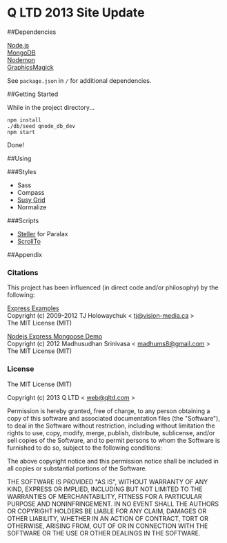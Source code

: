 Q LTD 2013 Site Update
=====
##Dependencies

[Node.js](https://nodejs.org/)  
[MongoDB](http://www.mongodb.org/)  
[Nodemon](http://remy.github.io/nodemon/)  
[GraphicsMagick](http://www.graphicsmagick.org/)

See `package.json` in `/` for additional dependencies.

##Getting Started
   
While in the project directory...   

```
npm install
./db/seed qnode_db_dev
npm start
```

Done!

##Using

###Styles

* Sass
* Compass
* [Susy Grid](http://susy.oddbird.net/)
* Normalize


###Scripts

* [Steller](http://markdalgleish.com/projects/stellar.js/) for Paralax
* [ScrollTo](http://demos.flesler.com/jquery/scrollTo/)

##Appendix

### Citations

This project has been influenced (in direct code and/or philosophy) by the following:

[Express Examples](https://github.com/visionmedia/express/tree/master/examples)  
Copyright (c) 2009-2012 TJ Holowaychuk < [tj@vision-media.ca](mailto:tj@vision-media.ca) >  
The MIT License (MIT)

[Nodejs Express Mongoose Demo](https://github.com/madhums/node-express-mongoose-demo)   
Copyright (c) 2012 Madhusudhan Srinivasa < [madhums8@gmail.com](mailto:madhums8@gmail.com) >  
The MIT License (MIT)

### License

The MIT License (MIT)

Copyright (c) 2013 Q LTD < [web@qltd.com](mailto:web@qltd.com) >

Permission is hereby granted, free of charge, to any person obtaining a copy
of this software and associated documentation files (the "Software"), to deal
in the Software without restriction, including without limitation the rights
to use, copy, modify, merge, publish, distribute, sublicense, and/or sell
copies of the Software, and to permit persons to whom the Software is
furnished to do so, subject to the following conditions:

The above copyright notice and this permission notice shall be included in
all copies or substantial portions of the Software.

THE SOFTWARE IS PROVIDED "AS IS", WITHOUT WARRANTY OF ANY KIND, EXPRESS OR
IMPLIED, INCLUDING BUT NOT LIMITED TO THE WARRANTIES OF MERCHANTABILITY,
FITNESS FOR A PARTICULAR PURPOSE AND NONINFRINGEMENT. IN NO EVENT SHALL THE
AUTHORS OR COPYRIGHT HOLDERS BE LIABLE FOR ANY CLAIM, DAMAGES OR OTHER
LIABILITY, WHETHER IN AN ACTION OF CONTRACT, TORT OR OTHERWISE, ARISING FROM,
OUT OF OR IN CONNECTION WITH THE SOFTWARE OR THE USE OR OTHER DEALINGS IN
THE SOFTWARE.